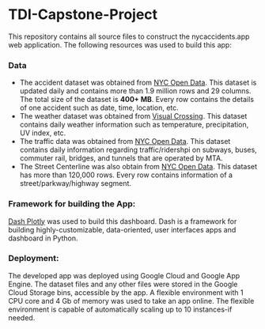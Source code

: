 # TDI-Capstone-Project

This repository contains all source files to construct the nycaccidents.app web application. The following resources was used to build this app:

### Data
* The accident dataset was obtained from [NYC Open Data](https://data.cityofnewyork.us/Public-Safety/Motor-Vehicle-Collisions-Crashes/h9gi-nx95). This dataset is updated daily and contains more than 1.9 million rows and 29 columns. The total size of the dataset is **400+ MB**. Every row contains the details of one accident such as date, time, location, etc.
* The weather dataset was obtained from [Visual Crossing](https://www.visualcrossing.com/). This dataset contains daily weather information such as temperature, precipitation, UV index, etc.
* The traffic data was obtained from [NYC Open Data](https://data.cityofnewyork.us/Transportation/MTA-Data/mmu8-8w8b). This dataset contains daily information regarding traffic/ridershpi on subways, buses, commuter rail, bridges, and tunnels that are operated by MTA.
* The Street Centerline was also obtain from [NYC Open Data](https://data.cityofnewyork.us/City-Government/NYC-Street-Centerline-CSCL-/exjm-f27b). This dataset has more than 120,000 rows. Every row contains information of a street/parkway/highway segment. 

### Framework for building the App:
[Dash Plotly](https://dash.plotly.com/introduction) was used to build this dashboard. 
Dash is a framework for building highly-customizable, data-oriented, user interfaces apps and dashboard in Python.

### Deployment:
The developed app was deployed using Google Cloud and Google App Engine. The dataset files and any other files were stored in the Google Cloud Storage bins, accessible by the app. A flexible environment with 1 CPU core and 4 Gb of memory was used to take an app online. The flexible environment is capable of automatically scaling up to 10 instances-if needed.
